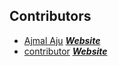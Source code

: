 ## Contributors

- [Ajmal Aju](https://github.com/ajuajmal) [***Website***](https://ajuajmal.github.io)
- [contributor](https://github.com/ajuajmal) [***Website***](https://ajuajmal.github.io)

